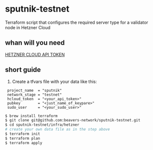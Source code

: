 # sputnik-testnet
Terraform script that configures the required server type for a validator node in Hetzner Cloud

## whan will you need

[HETZNER CLOUD API TOKEN](https://docs.hetzner.com/cloud/api/getting-started/generating-api-token/)

## short guide

1. Create a tfvars file with your data like this:
```t
 project_name  = "sputnik"
 network_stage = "testnet"
 hcloud_token  = "<your_api_token>"
 pubkey        = "<just_name_of_keypare>"
 sudo_user     = "<your_sudo_user>"
``` 

   
```bash
$ brew install terraform
$ git clone git@github.com:beavers-network/sputnik-testnet.git
$ cd sputnik-testnet/infra/hetzner
# сreate your own data file as in the step above
$ terraform init
$ terraform plan
$ terraform apply
```